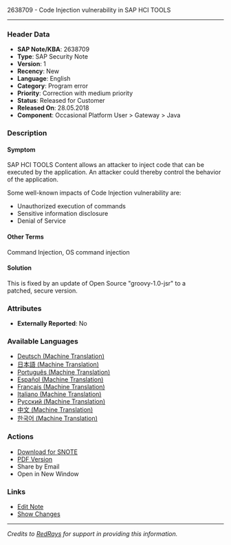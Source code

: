 2638709 - Code Injection vulnerability in SAP HCI TOOLS

---

### Header Data
- **SAP Note/KBA**: 2638709
- **Type**: SAP Security Note
- **Version**: 1
- **Recency**: New
- **Language**: English
- **Category**: Program error
- **Priority**: Correction with medium priority
- **Status**: Released for Customer
- **Released On**: 28.05.2018
- **Component**: Occasional Platform User > Gateway > Java

### Description

#### Symptom
SAP HCI TOOLS Content allows an attacker to inject code that can be executed by the application. An attacker could thereby control the behavior of the application.

Some well-known impacts of Code Injection vulnerability are:
- Unauthorized execution of commands
- Sensitive information disclosure
- Denial of Service

#### Other Terms
Command Injection, OS command injection

#### Solution
This is fixed by an update of Open Source "groovy-1.0-jsr" to a patched, secure version.

### Attributes
- **Externally Reported**: No

### Available Languages
- [Deutsch (Machine Translation)](https://me.sap.com/notes/0002638709/D)
- [日本語 (Machine Translation)](https://me.sap.com/notes/0002638709/J)
- [Português (Machine Translation)](https://me.sap.com/notes/0002638709/P)
- [Español (Machine Translation)](https://me.sap.com/notes/0002638709/S)
- [Français (Machine Translation)](https://me.sap.com/notes/0002638709/F)
- [Italiano (Machine Translation)](https://me.sap.com/notes/0002638709/I)
- [Русский (Machine Translation)](https://me.sap.com/notes/0002638709/R)
- [中文 (Machine Translation)](https://me.sap.com/notes/0002638709/1)
- [한국어 (Machine Translation)](https://me.sap.com/notes/0002638709/3)

### Actions
- [Download for SNOTE](https://notesdownloads.sap.com/note/0040000001022102018)
- [PDF Version](https://userapps.support.sap.com/sap/support/sfm/notes/print/0002638709?language=en-US&token=B2B72EFE47DEB42ED1FE0721D1DAE13B)
- Share by Email
- Open in New Window

### Links
- [Edit Note](https://me.sap.com/sap/support/notes/edit/0002638709)
- [Show Changes](https://me.sap.com/notes/0002638709/CompareVersions)

---

*Credits to [RedRays](https://redrays.io) for support in providing this information.*